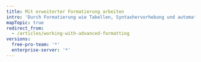 ```yaml
---
title: Mit erweiterter Formatierung arbeiten
intro: 'Durch Formatierung wie Tabellen, Syntaxhervorhebung und automatische Verknüpfung kannst Du komplexe Informationen übersichtlich in Deinen Pull Requests, Issues und Kommentaren anordnen.'
mapTopic: true
redirect_from:
  - /articles/working-with-advanced-formatting
versions:
  free-pro-team: '*'
  enterprise-server: '*'
---
```


